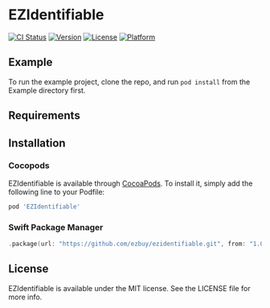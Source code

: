 # EZIdentifiable

[![CI Status](https://img.shields.io/travis/yunxu6139@gmail.com/EZIdentifiable.svg?style=flat)](https://travis-ci.org/yunxu6139@gmail.com/EZIdentifiable)
[![Version](https://img.shields.io/cocoapods/v/EZIdentifiable.svg?style=flat)](https://cocoapods.org/pods/EZIdentifiable)
[![License](https://img.shields.io/cocoapods/l/EZIdentifiable.svg?style=flat)](https://cocoapods.org/pods/EZIdentifiable)
[![Platform](https://img.shields.io/cocoapods/p/EZIdentifiable.svg?style=flat)](https://cocoapods.org/pods/EZIdentifiable)

## Example

To run the example project, clone the repo, and run `pod install` from the Example directory first.

## Requirements

## Installation

### Cocopods

EZIdentifiable is available through [CocoaPods](https://cocoapods.org). To install
it, simply add the following line to your Podfile:

```ruby
pod 'EZIdentifiable'
```

### Swift Package Manager

```swift
.package(url: "https://github.com/ezbuy/ezidentifiable.git", from: "1.0.2")
```

## License

EZIdentifiable is available under the MIT license. See the LICENSE file for more info.
